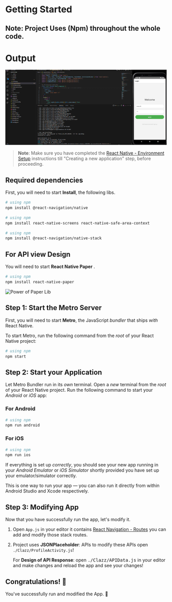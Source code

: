 # Getting Started

## Note: Project Uses (Npm) throughout the whole code.

# Output

[![Watch the video](./Helper/thumb.png)](https://youtu.be/PVkXkhf3Sa8)


>**Note**: Make sure you have completed the [React Native - Environment Setup](https://reactnative.dev/docs/environment-setup) instructions till "Creating a new application" step, before proceeding.

## Required dependencies

First, you will need to start **Install**, the following libs.

```bash
# using npm
npm install @react-navigation/native
```

```bash
# using npm
npm install react-native-screens react-native-safe-area-context
```

```bash
# using npm
npm install @react-navigation/native-stack
```

## For API view Design

You will need to start **React Native Paper** .

```bash
# using npm
npm install react-native-paper
```

![Power of Paper Lib](https://is1-ssl.mzstatic.com/image/thumb/PurpleSource122/v4/9b/bd/19/9bbd19bc-8074-d91d-5a72-f78e6f4b37f2/e1ff8e18-eade-43ad-884e-703b8ebf1255_Simulator_Screen_Shot_-_iPhone_13_Pro_Max_-_2022-07-03_at_22.53.28.png/230x0w.webp)


## Step 1: Start the Metro Server

First, you will need to start **Metro**, the JavaScript _bundler_ that ships _with_ React Native.

To start Metro, run the following command from the _root_ of your React Native project:

```bash
# using npm
npm start
```

## Step 2: Start your Application

Let Metro Bundler run in its _own_ terminal. Open a _new_ terminal from the _root_ of your React Native project. Run the following command to start your _Android_ or _iOS_ app:

### For Android

```bash
# using npm
npm run android
```

### For iOS

```bash
# using npm
npm run ios
```

If everything is set up _correctly_, you should see your new app running in your _Android Emulator_ or _iOS Simulator_ shortly provided you have set up your emulator/simulator correctly.

This is one way to run your app — you can also run it directly from within Android Studio and Xcode respectively.

## Step 3: Modifying  App

Now that you have successfully run the app, let's modify it.

1. Open `App.js` in your editor it contains [React Navigation - Routes](https://reactnavigation.org/) you can add and modify those stack routes.
2. Project uses **JSONPlaceholder**: APIs to modify these APIs open  `./Clazz/ProfileActivity.js`!

   For **Design of API Response**: open <kbd>./Clazz/APIData.js</kbd> in your editor and make changes and reload the app and see your changes!

## Congratulations! :tada:

You've successfully run and modified the App. :partying_face:


